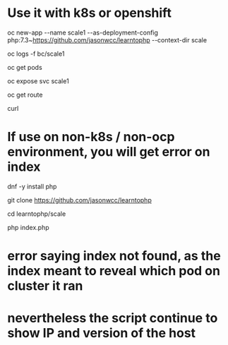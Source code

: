 # Use it with k8s or openshift
oc new-app --name scale1 --as-deployment-config php:7.3~https://github.com/jasonwcc/learntophp --context-dir scale 

oc logs -f bc/scale1

oc get pods

oc expose svc scale1

oc get route
<route-hostname>

curl <route-hostname>

# If use on non-k8s / non-ocp environment, you will get error on index
dnf -y install php

git clone https://github.com/jasonwcc/learntophp

cd learntophp/scale

php index.php
# error saying index not found, as the index meant to reveal which pod on cluster it ran
# nevertheless the script continue to show IP and version of the host
